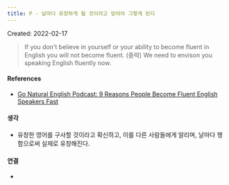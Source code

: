 ```yaml
---
title: P - 날마다 유창하게 될 것이라고 믿어야 그렇게 된다
---
```


Created: 2022-02-17

>If you don't believe in yourself or your ability to become fluent in English you will not become fluent. (중략) We need to envison you speaking English fluently now.

#### References
-  [Go Natural English Podcast: 9 Reasons People Become Fluent English Speakers Fast](https://podcasts.google.com/feed/aHR0cDovL2dvbmF0dXJhbGVuZ2xpc2gubGlic3luLmNvbS9yc3M/episode/NDFjYjgwZjktMWI3Yi00NTBiLWFhNDUtZDIwOTJkODhlNjZl?sa=X&ved=0CAUQkfYCahcKEwiA--fr7YX2AhUAAAAAHQAAAAAQCg)

#### 생각
- 유창한 영어를 구사할 것이라고 확신하고, 이를 다른 사람들에게 알리며, 날마다 행함으로써 실제로 유창해진다. 

#### 연결
- 